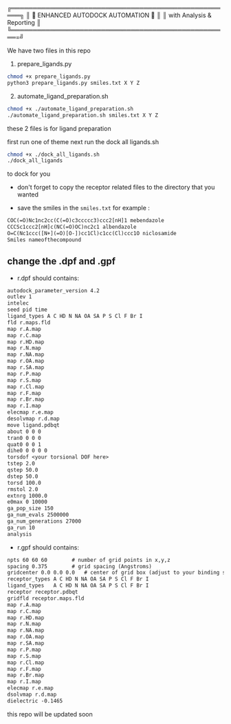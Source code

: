 
╔════════════════════════════════════════════════════╗
║         🧬 ENHANCED AUTODOCK AUTOMATION 🧬         ║
║              with Analysis & Reporting             ║
╚═══════════════════════════════════════════════════=╝





We have two files in this repo 
1. prepare_ligands.py 

```bash
chmod +x prepare_ligands.py
python3 prepare_ligands.py smiles.txt X Y Z
```

2. automate_ligand_preparation.sh
```bash
chmod +x ./automate_ligand_preparation.sh
./automate_ligand_preparation.sh smiles.txt X Y Z
```
these 2 files is for ligand preparation

first run one of theme 
next run the dock all ligands.sh
```bash
chmod +x ./dock_all_ligands.sh
./dock_all_ligands
```
to dock for you 

- don't forget to copy the receptor related files to the directory that you wanted

- save the smiles in the `smiles.txt`
    for example :
```txt
COC(=O)Nc1nc2cc(C(=O)c3ccccc3)ccc2[nH]1 mebendazole
CCCSc1ccc2[nH]c(NC(=O)OC)nc2c1 albendazole
O=C(Nc1ccc([N+](=O)[O-])cc1Cl)c1cc(Cl)ccc1O niclosamide
Smiles nameofthecompound
```

## change the .dpf and .gpf
- r.dpf should contains:
```txt
autodock_parameter_version 4.2
outlev 1
intelec
seed pid time
ligand_types A C HD N NA OA SA P S Cl F Br I
fld r.maps.fld
map r.A.map
map r.C.map
map r.HD.map
map r.N.map
map r.NA.map
map r.OA.map
map r.SA.map
map r.P.map
map r.S.map
map r.Cl.map
map r.F.map
map r.Br.map
map r.I.map
elecmap r.e.map
desolvmap r.d.map
move ligand.pdbqt
about 0 0 0
tran0 0 0 0
quat0 0 0 1
dihe0 0 0 0 0
torsdof <your torsional DOF here>
tstep 2.0
qstep 50.0
dstep 50.0
torsd 100.0
rmstol 2.0
extnrg 1000.0
e0max 0 10000
ga_pop_size 150
ga_num_evals 2500000
ga_num_generations 27000
ga_run 10
analysis
```

- r.gpf should contains:
```txt
npts 60 60 60        # number of grid points in x,y,z
spacing 0.375        # grid spacing (Angstroms)
gridcenter 0.0 0.0 0.0   # center of grid box (adjust to your binding site)
receptor_types A C HD N NA OA SA P S Cl F Br I
ligand_types   A C HD N NA OA SA P S Cl F Br I
receptor receptor.pdbqt
gridfld receptor.maps.fld
map r.A.map
map r.C.map
map r.HD.map
map r.N.map
map r.NA.map
map r.OA.map
map r.SA.map
map r.P.map
map r.S.map
map r.Cl.map
map r.F.map
map r.Br.map
map r.I.map
elecmap r.e.map
dsolvmap r.d.map
dielectric -0.1465
```
this repo will be updated soon 